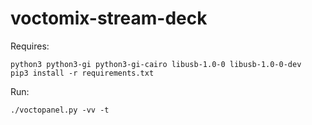 # voctomix-stream-deck

Requires:

```
python3 python3-gi python3-gi-cairo libusb-1.0-0 libusb-1.0-0-dev
pip3 install -r requirements.txt
```

Run:

```
./voctopanel.py -vv -t
```

